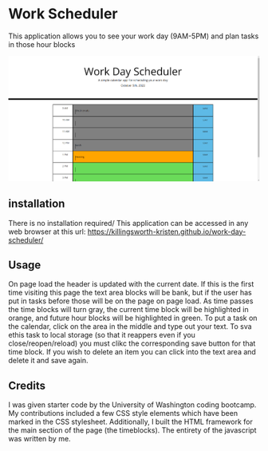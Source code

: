 # Work Scheduler
This application allows you to see your work day (9AM-5PM) and plan tasks in those hour blocks

![screenshot of the page](./Screenshot.png)

## installation
There is no installation required/ This application can be accessed in any web browser at this url: https://killingsworth-kristen.github.io/work-day-scheduler/

## Usage
On page load the header is updated with the current date. If this is the first time visiting this page the text area blocks will be bank, but if the user has put in tasks before those will be on the page on page load. As time passes the time blocks will turn gray, the current time block will be highlighted in orange, and future hour blocks will be highlighted in green. To put a task on the calendar, click on the area in the middle and type out your text. To sva ethis task to local storage (so that it reappers even if you close/reopen/reload) you must clikc the corresponding save button for that time block. If you wish to delete an item you can click into the text area and delete it and save again. 

## Credits 
I was given starter code by the University of Washington coding bootcamp. My contributions included a few CSS style elements which have been marked in the CSS stylesheet. Additionally, I built the HTML framework for the main section of the page (the timeblocks). The entirety of the javascript was written by me. 